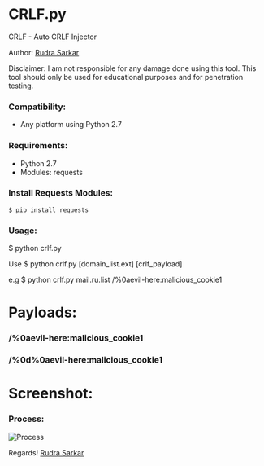 # CRLF.py
CRLF - Auto CRLF Injector

Author: [Rudra Sarkar](https://twitter.com/rudr4_sarkar)

Disclaimer: I am not responsible for any damage done using this tool. This tool should only be used for educational purposes and for penetration testing.

### Compatibility:
* Any platform using Python 2.7

### Requirements:
* Python 2.7
* Modules: requests

### Install Requests Modules:
`$ pip install requests`

### Usage:
$ python crlf.py

Use $ python crlf.py [domain_list.ext] [crlf_payload]

e.g $ python crlf.py mail.ru.list /%0aevil-here:malicious_cookie1

# Payloads:
### /%0aevil-here:malicious_cookie1
### /%0d%0aevil-here:malicious_cookie1

# Screenshot:

### Process:

![Process](https://raw.githubusercontent.com/rudr4sarkar/crlf-injector/Screenshots/process.png)

Regards!
[Rudra Sarkar](https://twitter.com/rudr4_sarkar)
